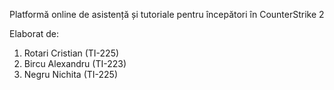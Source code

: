 Platformă online de asistență și tutoriale pentru începători în CounterStrike 2

Elaborat de:
1. Rotari Cristian (TI-225)
2. Bircu Alexandru (TI-223)
3. Negru Nichita (TI-225)
